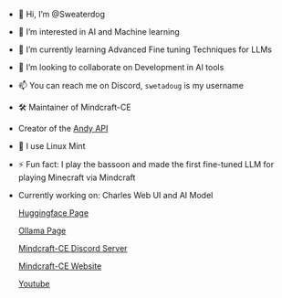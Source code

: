 - 👋 Hi, I’m @Sweaterdog
- 👀 I’m interested in AI and Machine learning
- 🌱 I’m currently learning Advanced Fine tuning Techniques for LLMs
- 💞️ I’m looking to collaborate on Development in AI tools
- 📫 You can reach me on Discord, `swetadoug` is my username 
- 🛠 Maintainer of Mindcraft-CE
- Creator of the [Andy API](https://mindcraft.riqvip.dev/andy-pool)
- 🐧 I use Linux Mint
- ⚡ Fun fact: I play the bassoon and made the first fine-tuned LLM for playing Minecraft via Mindcraft
- Currently working on: Charles Web UI and AI Model

  [Huggingface Page](https://huggingface.co/Sweaterdog)
  
  [Ollama Page](https://ollama.com/Sweaterdog)

  [Mindcraft-CE Discord Server](https://discord.gg/DNnBQvCtwr)

  [Mindcraft-CE Website](https://mindcraft.riqvip.dev/)
 
  [Youtube](https://youtube.com/@sweaterdog5475?si=bPo11cLvoR1sYEXp)
<!---
Sweaterdog/Sweaterdog is a ✨ special ✨ repository because its `README.md` (this file) appears on your GitHub profile.
You can click the Preview link to take a look at your changes.
--->
